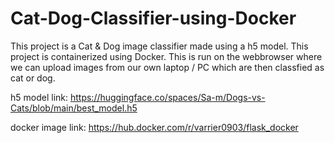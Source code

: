 # Cat-Dog-Classifier-using-Docker

This project is a Cat & Dog image classifier made using a h5 model. This project is containerized using Docker. This is run on the webbrowser where we can upload images from our own laptop / PC which are then classfied as cat or dog.

h5 model link: https://huggingface.co/spaces/Sa-m/Dogs-vs-Cats/blob/main/best_model.h5

docker image link: https://hub.docker.com/r/varrier0903/flask_docker

